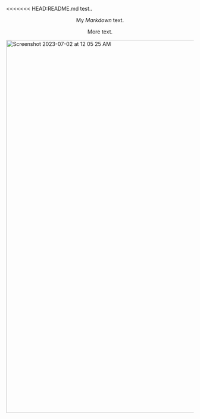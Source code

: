 <<<<<<< HEAD:README.md test..

<div align="center">
  
My _Markdown_ text.

More text.

</div>

<img width="1001" alt="Screenshot 2023-07-02 at 12 05 25 AM" src="https://github.com/Jgar514/negreanuPop-Up/assets/119822971/4433fe3e-6ccb-4cb4-9b52-58b0e8363d38">
